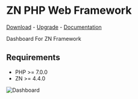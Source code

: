 # ZN PHP Web Framework
[Download](http://www.znframework.com/framework/download) - 
[Upgrade](http://www.znframework.com/framework/upgrade) - 
[Documentation](http://www.znframework.com/documentation)

<p>Dashboard For ZN Framework</p>

## Requirements

* PHP >= 7.0.0
* ZN  >= 4.4.0

![Dashboard](https://cloud.teslaerp.com/tesla/Application/Resources/Uploads/znframework/gallery/zn/1494259501_dashboard.png)
